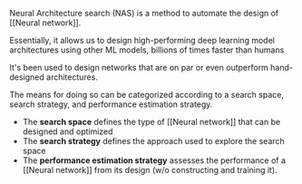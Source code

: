 Neural Architecture search (NAS) is a method to automate the design of [[Neural network]].

Essentially, it allows us to design high-performing deep learning model architectures using other ML models, billions of times faster than humans

It's been used to design networks that are on par or even outperform hand-designed architectures. 

The means for doing so can be categorized according to a search space, search strategy, and performance estimation strategy.

- The **search space** defines the type of [[Neural network]] that can be designed and optimized
- The **search strategy** defines the approach used to explore the search space
- The **performance estimation strategy** assesses the performance of a [[Neural network]] from its design (w/o constructing and training it).

